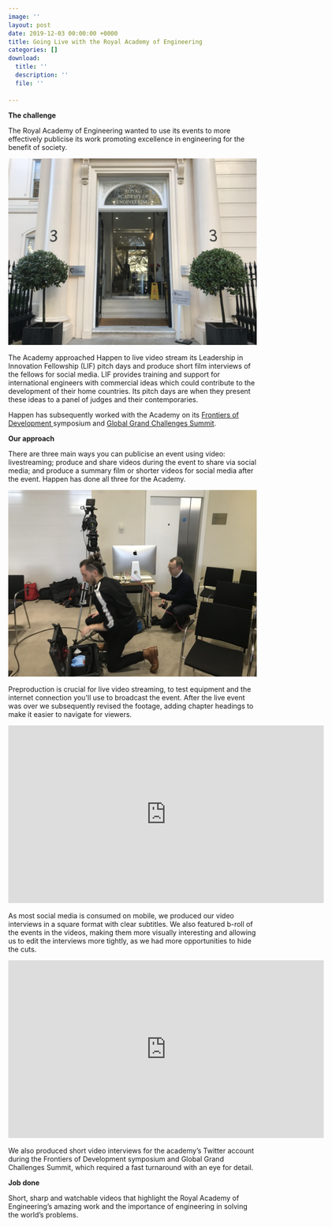 ```yaml
---
image: ''
layout: post
date: 2019-12-03 00:00:00 +0000
title: Going Live with the Royal Academy of Engineering
categories: []
download:
  title: ''
  description: ''
  file: ''

---
```

**The challenge**

The Royal Academy of Engineering wanted to use its events to more effectively publicise its work promoting excellence in engineering for the benefit of society.

![](/uploads/2019/12/03/UNADJUSTEDNONRAW_thumb_342c.jpg)

The Academy approached Happen to live video stream its Leadership in Innovation Fellowship (LIF) pitch days and produce short film interviews of the fellows for social media. LIF provides training and support for international engineers with commercial ideas which could contribute to the development of their home countries. Its pitch days are when they present these ideas to a panel of judges and their contemporaries.

Happen has subsequently worked with the Academy on its [Frontiers of Development ](https://www.raeng.org.uk/grants-and-prizes/grants/international-research-and-collaborations/frontiers-of-development "Frontiers of Development")symposium and [Global Grand Challenges Summit](https://www.raeng.org.uk/events/events-programme/2019/september/global-grand-challenges-summit-2019 "Global Grand Challenges Summit").

**Our approach**

There are three main ways you can publicise an event using video: livestreaming; produce and share videos during the event to share via social media; and produce a summary film or shorter videos for social media after the event. Happen has done all three for the Academy.

![Setting up for a livestream at the Royal Academy of Engineering](/uploads/2019/12/03/UNADJUSTEDNONRAW_thumb_3431.jpg "Setting up for a livestream at the Royal Academy of Engineering")

Preproduction is crucial for live video streaming, to test equipment and the internet connection you'll use to broadcast the event. After the live event was over we subsequently revised the footage, adding chapter headings to make it easier to navigate for viewers.

<iframe src="https://player.vimeo.com/video/314270041" width="640" height="360" frameborder="0" allow="autoplay; fullscreen" allowfullscreen></iframe>

As most social media is consumed on mobile, we produced our video interviews in a square format with clear subtitles. We also featured b-roll of the events in the videos, making them more visually interesting and allowing us to edit the interviews more tightly, as we had more opportunities to hide the cuts.

<iframe src="https://player.vimeo.com/video/327054727" width="640" height="360" frameborder="0" allow="autoplay; fullscreen" allowfullscreen></iframe>

We also produced short video interviews for the academy’s Twitter account during the Frontiers of Development symposium and Global Grand Challenges Summit, which required a fast turnaround with an eye for detail.



**Job done**

Short, sharp and watchable videos that highlight the Royal Academy of Engineering’s amazing work and the importance of engineering in solving the world’s problems.